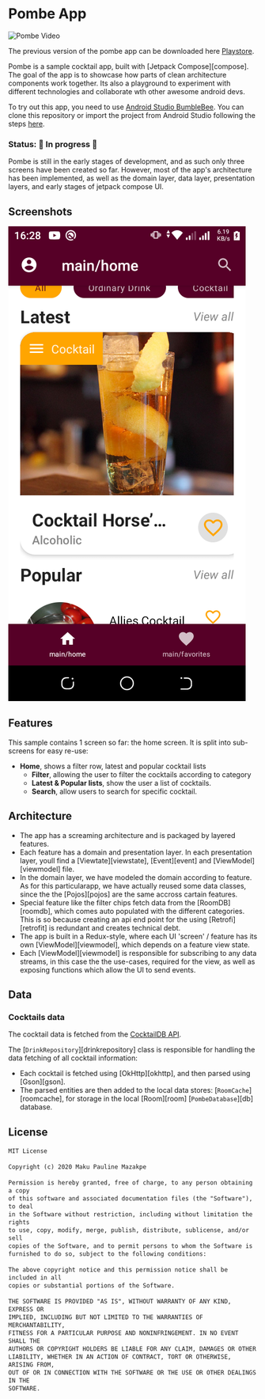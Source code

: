 # Pombe App
![Pombe Video](./docs/vid.gif)

The previous version of the pombe app can be downloaded here [Playstore](https://play.google.com/store/apps/details?id=com.maku.pombe).

Pombe is a sample cocktail app, built with [Jetpack Compose][compose]. The goal of the app is to
showcase how parts of clean architecture components work together. Its also a playground to experiment
with different technologies and collaborate wth other awesome android devs.

To try out this app, you need to use
[Android Studio BumbleBee](https://developer.android.com/studio).
You can clone this repository or import the project from Android Studio following the steps
[here](https://github.com/ma-za-kpe/Pombe).

### Status: 🚧 In progress 🚧

Pombe is still in the early stages of development, and as such only three screens have been created
so far. However, most of the app's architecture has been implemented, as well as the domain layer,
data layer, presentation layers, and early stages of jetpack compose UI.

## Screenshots

<img src="docs/pic.png"/>

## Features

This sample contains 1 screen so far: the home screen. It is split into sub-screens for easy re-use:

- __Home__, shows a filter row, latest and popular cocktail lists
  - __Filter__, allowing the user to filter the cocktails according to category
  - __Latest & Popular lists__, show the user a list of cocktails.
  - __Search__, allow users to search for specific cocktail.

## Architecture
- The app has a screaming architecture and is packaged by layered features.
- Each feature has a domain and presentation layer. In each presentation layer, youll find a [Viewtate][viewstate], [Event][event] and [ViewModel][viewmodel] file.
- In the domain layer, we have modeled the domain according to feature. As for this particularapp, we have actually reused some data classes, since the the [Pojos][pojos] are the same accross cartain features.
- Special feature like the filter chips fetch data from the [RoomDB][roomdb], which comes auto populated with the different categories. This is so because creating an api end point for the using [Retrofi][retrofit] is redundant and creates technical debt.
- The app is built in a Redux-style, where each UI 'screen' / feature has its own [ViewModel][viewmodel], which depends on a feature view state.
- Each [ViewModel][viewmodel] is responsible for subscribing to any data streams, in this case the the use-cases, required for the view, as well as exposing functions which allow the UI to send events.

## Data

### Cocktails data

The cocktail data is fetched from the [CocktailDB API](https://www.thecocktaildb.com/api.php).

The [`DrinkRepository`][drinkrepository] class is responsible for handling the data fetching of all cocktail information:

 - Each cocktail is fetched using [OkHttp][okhttp], and then parsed using [Gson][gson].
 - The parsed entities are then added to the local data stores: [`RoomCache`][roomcache], for storage in the local [Room][room] [`PombeDatabase`][db] database.

## License
```
MIT License

Copyright (c) 2020 Maku Pauline Mazakpe

Permission is hereby granted, free of charge, to any person obtaining a copy
of this software and associated documentation files (the "Software"), to deal
in the Software without restriction, including without limitation the rights
to use, copy, modify, merge, publish, distribute, sublicense, and/or sell
copies of the Software, and to permit persons to whom the Software is
furnished to do so, subject to the following conditions:

The above copyright notice and this permission notice shall be included in all
copies or substantial portions of the Software.

THE SOFTWARE IS PROVIDED "AS IS", WITHOUT WARRANTY OF ANY KIND, EXPRESS OR
IMPLIED, INCLUDING BUT NOT LIMITED TO THE WARRANTIES OF MERCHANTABILITY,
FITNESS FOR A PARTICULAR PURPOSE AND NONINFRINGEMENT. IN NO EVENT SHALL THE
AUTHORS OR COPYRIGHT HOLDERS BE LIABLE FOR ANY CLAIM, DAMAGES OR OTHER
LIABILITY, WHETHER IN AN ACTION OF CONTRACT, TORT OR OTHERWISE, ARISING FROM,
OUT OF OR IN CONNECTION WITH THE SOFTWARE OR THE USE OR OTHER DEALINGS IN THE
SOFTWARE.
```

